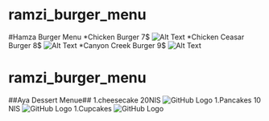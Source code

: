 # ramzi_burger_menu
#Hamza Burger Menu
*Chicken Burger   7$    ![Alt Text](https://www.google.ps/search?q=burger+pictures&tbm=isch&tbo=u&source=univ&sa=X&ved=0ahUKEwirg5Ch-ufVAhXJKlAKHXDpCSoQsAQIJA&biw=1536&bih=735#imgrc=F0e8NKwxp0-hDM:)
*Chicken Ceasar Burger  8$   ![Alt Text](https://www.google.ps/search?q=burger+pictures&tbm=isch&tbo=u&source=univ&sa=X&ved=0ahUKEwirg5Ch-ufVAhXJKlAKHXDpCSoQsAQIJA&biw=1536&bih=735#imgrc=3PUqxKq7aO41ZM:)
*Canyon Creek Burger    9$   ![Alt Text](https://www.google.ps/search?biw=1536&bih=735&tbm=isch&sa=1&q=+canyonburger+pictures&oq=+canyonburger+pictures&gs_l=psy-ab.3...196792.198330.0.198566.7.7.0.0.0.0.139.838.0j7.7.0....0...1.1.64.psy-ab..0.3.397...0j0i67k1j0i13k1j0i7i30k1.ZRhcRtV_HlM#imgdii=1mC3aCgyJOxs1M:&imgrc=gZDFGdif6PF15M:)


# ramzi_burger_menu
##Aya Dessert Menue##
1.cheesecake 20NIS
![GitHub Logo](https://www.google.ps/search?q=cheesecake&source=lnms&tbm=isch&sa=X&ved=0ahUKEwitsOaS-efVAhXDRhQKHafBB2UQ_AUICigB&biw=1366&bih=638#imgrc=rkkpQI5PuseygM:)
1.Pancakes 10 NIS
![GitHub Logo](https://www.google.ps/search?q=pancakes&source=lnms&tbm=isch&sa=X&ved=0ahUKEwiU8uX--ufVAhVJWRQKHVpDB2MQ_AUICigB&biw=1366&bih=638#imgrc=WoqGqQeUz-QVUM:)
1.Cupcakes
![GitHub Logo](https://www.google.ps/search?q=cupcakes&source=lnms&tbm=isch&sa=X&ved=0ahUKEwjS0_KU--fVAhWBaxQKHUA9BIcQ_AUICigB&biw=1366&bih=638#imgrc=b5FTJd7bfsudpM:)
